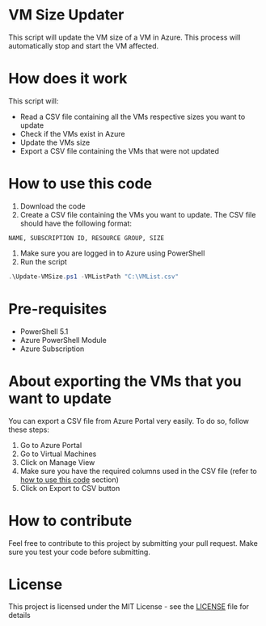 # VM Size Updater
This script will update the VM size of a VM in Azure. This process will automatically stop and start the VM affected.

# How does it work
This script will:
* Read a CSV file containing all the VMs respective sizes you want to update
* Check if the VMs exist in Azure
* Update the VMs size
* Export a CSV file containing the VMs that were not updated

# How to use this code
1. Download the code
2. Create a CSV file containing the VMs you want to update. The CSV file should have the following format:

```csv
NAME, SUBSCRIPTION ID, RESOURCE GROUP, SIZE
```
1. Make sure you are logged in to Azure using PowerShell
2. Run the script

```powershell
.\Update-VMSize.ps1 -VMListPath "C:\VMList.csv"
```

# Pre-requisites

* PowerShell 5.1
* Azure PowerShell Module
* Azure Subscription

# About exporting the VMs that you want to update
You can export a CSV file from Azure Portal very easily. To do so, follow these steps:
1. Go to Azure Portal
2. Go to Virtual Machines
3. Click on Manage View
4. Make sure you have the required columns used in the CSV file (refer to [how to use this code](#how-to-use-this-code) section)
5. Click on Export to CSV button


# How to contribute

Feel free to contribute to this project by submitting your pull request. Make sure you test your code before submitting.

# License

This project is licensed under the MIT License - see the [LICENSE](./LICENSE) file for details